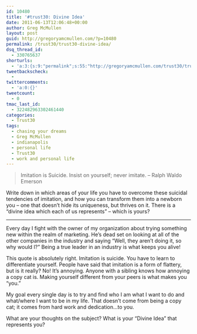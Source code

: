 ```yaml
---
id: 10480
title: '#trust30: Divine Idea'
date: 2011-06-13T12:06:48+00:00
author: Greg McMullen
layout: post
guid: http://gregoryamcmullen.com/?p=10480
permalink: /trust30/trust30-divine-idea/
dsq_thread_id:
  - 330765637
shorturls:
  - 'a:3:{s:9:"permalink";s:55:"http://gregoryamcmullen.com/trust30/trust30-divine-idea";s:7:"tinyurl";s:26:"http://tinyurl.com/3jcsuja";s:4:"isgd";s:19:"http://is.gd/61BBdw";}'
tweetbackscheck:
  - 
twittercomments:
  - 'a:0:{}'
tweetcount:
  - 0
tmac_last_id:
  - 322482963302461440
categories:
  - Trust30
tags:
  - chasing your dreams
  - Greg McMullen
  - indianapolis
  - personal life
  - Trust30
  - work and personal life
---
```

> Imitation is Suicide. Insist on yourself; never imitate. – Ralph Waldo Emerson

Write down in which areas of your life you have to overcome these suicidal tendencies of imitation, and how you can transform them into a newborn you – one that doesn’t hide its uniqueness, but thrives on it. There is a &#8220;divine idea which each of us represents&#8221; – which is yours?

---

Every day I fight with the owner of my organization about trying something new within the realm of marketing. He&#8217;s dead set on looking at all of the other companies in the industry and saying &#8220;Well, they aren&#8217;t doing it, so why would I?&#8221; Being a true leader in an industry is what keeps you alive!

This quote is absolutely right. Imitation is suicide. You have to learn to differentiate yourself. People have said that imitation is a form of flattery, but is it really? No! It&#8217;s annoying. Anyone with a sibling knows how annoying a copy cat is. Making yourself different from your peers is what makes you &#8220;you.&#8221;

My goal every single day is to try and find who I am what I want to do and what/where I want to be in my life. That doesn&#8217;t come from being a copy cat; it comes from hard work and dedication&#8230;to you.

What are your thoughts on the subject? What is your &#8220;Divine Idea&#8221; that represents you?